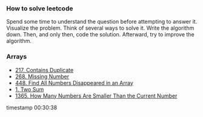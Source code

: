 ### How to solve leetcode
Spend some time to understand the question before attempting to answer it. Visualize the problem. Think of several ways to solve it. Write the algorithm down. Then, and only then, code the solution. Afterward, try to improve the algorithm.

### Arrays
- [217. Contains Duplicate](https://leetcode.com/problems/contains-duplicate/)
- [268. Missing Number](https://leetcode.com/problems/missing-number/)
- [448. Find All Numbers Disappeared in an Array](https://leetcode.com/problems/find-all-numbers-disappeared-in-an-array/)
- [1. Two Sum](https://leetcode.com/problems/two-sum/)
- [1365. How Many Numbers Are Smaller Than the Current Number](https://leetcode.com/problems/how-many-numbers-are-smaller-than-the-current-number/)

timestamp 00:30:38